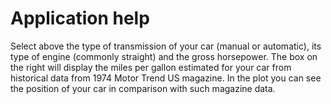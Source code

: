 Application help
===========

Select above the type of transmission of your car (manual or automatic), its type of engine (commonly straight) and the gross horsepower. The box on the right will display the miles per gallon estimated for your car from historical data from 1974 Motor Trend US magazine. In the plot you can see the position of your car in comparison with such magazine data.
